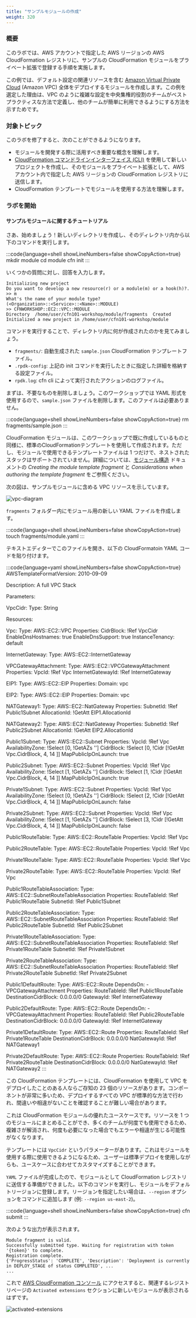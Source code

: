 ```yaml
---
title: "サンプルモジュールの作成"
weight: 320
---
```


### 概要

このラボでは、AWS アカウントで指定した AWS リージョンの AWS CloudFormation レジストリに、サンプルの CloudFormation モジュールをプライベート拡張で登録する手順を実施します。

この例では、デフォルト設定の関連リソースを含む [Amazon Virtual Private Cloud](https://docs.aws.amazon.com/ja_jp/vpc/latest/userguide/what-is-amazon-vpc.html) (Amazon VPC) 全体をデプロイするモジュールを作成します。この例を選定した理由は、VPC のように複雑な設定を中央集権的役割のチームがベストプラクティスな方法で定義し、他のチームが簡単に利用できるようにする方法を示すためです。

### 対象トピック

このラボを修了すると、次のことができるようになります。

* モジュールを開発する際に活用すべき重要な概念を理解します。
* [CloudFormation コマンドラインインターフェイス (CLI)](https://docs.aws.amazon.com/ja_jp/cloudformation-cli/latest/userguide/what-is-cloudformation-cli.html) を使用して新しいプロジェクトを作成し、そのモジュールをプライベート拡張として、AWS アカウント内で指定した AWS リージョンの CloudFormation レジストリに送信します。
* CloudFormation テンプレートでモジュールを使用する方法を理解します。

### ラボを開始

#### サンプルモジュールに関するチュートリアル

さあ、始めましょう！新しいディレクトリを作成し、そのディレクトリ内から以下のコマンドを実行します。

:::code{language=shell showLineNumbers=false showCopyAction=true}
mkdir module
cd module
cfn init
:::

いくつかの質問に対し、回答を入力します。

    Initializing new project
    Do you want to develop a new resource(r) or a module(m) or a hook(h)?.
    >> m
    What's the name of your module type?
    (<Organization>::<Service>::<Name>::MODULE)
    >> CFNWORKSHOP::EC2::VPC::MODULE
    Directory  /home/user/cfn101-workshop/module/fragments  Created
    Initialized a new project in /home/user/cfn101-workshop/module

コマンドを実行することで、ディレクトリ内に何が作成されたのかを見てみましょう。

* `fragments/`: 自動生成された `sample.json` CloudFormation テンプレートファイル。
* `.rpdk-config`: 上記の init コマンドを実行したときに指定した詳細を格納する設定ファイル。
* `rpdk.log`: cfn cli によって実行されたアクションのログファイル。

まずは、不要なものを削除しましょう。このワークショップでは YAML 形式を使用するので、`sample.json` ファイルを削除します。このファイルは必要ありません。

:::code{language=shell showLineNumbers=false showCopyAction=true}
rm fragments/sample.json
:::

CloudFormation モジュールは、このワークショップで既に作成しているものと同様に、標準のCloudFormationテンプレートを使用して作成されます。ただし、モジュールで使用できるテンプレートファイルは 1 つだけで、ネストされたスタックはサポートされていません。詳細については、[モジュール構造](https://docs.aws.amazon.com/ja_jp/cloudformation-cli/latest/userguide/modules-structure.html) ドキュメントの _Creating the module template fragment_ と _Considerations when authoring the template fragment_ をご参照ください。

次の図は、サンプルモジュールに含める VPC リソースを示しています。

![vpc-diagram](/static/advanced/modules/vpc.png)

`fragments` フォルダー内にモジュール用の新しい YAML ファイルを作成します。

:::code{language=shell showLineNumbers=false showCopyAction=true}
touch fragments/module.yaml
:::

テキストエディターでこのファイルを開き、以下の CloudFormatoin YAML コードを貼り付けます。

<!-- vale off -->
:::code{language=yaml showLineNumbers=false showCopyAction=true}
AWSTemplateFormatVersion: 2010-09-09

Description: A full VPC Stack

Parameters:

  VpcCidr:
  Type: String

Resources:

  Vpc:
    Type: AWS::EC2::VPC
    Properties:
      CidrBlock: !Ref VpcCidr
      EnableDnsHostnames: true
      EnableDnsSupport: true
      InstanceTenancy: default

  InternetGateway:
    Type: AWS::EC2::InternetGateway

  VPCGatewayAttachment:
    Type: AWS::EC2::VPCGatewayAttachment
    Properties:
      VpcId: !Ref Vpc
      InternetGatewayId: !Ref InternetGateway

  EIP1:
    Type: AWS::EC2::EIP
    Properties:
      Domain: vpc

  EIP2:
    Type: AWS::EC2::EIP
    Properties:
      Domain: vpc

  NATGateway1:
    Type: AWS::EC2::NatGateway
    Properties:
      SubnetId: !Ref Public1Subnet
      AllocationId: !GetAtt EIP1.AllocationId

  NATGateway2:
    Type: AWS::EC2::NatGateway
    Properties:
      SubnetId: !Ref Public2Subnet
      AllocationId: !GetAtt EIP2.AllocationId

  Public1Subnet:
    Type: AWS::EC2::Subnet
    Properties:
      VpcId: !Ref Vpc
      AvailabilityZone: !Select [0, !GetAZs '']
      CidrBlock: !Select [0, !Cidr [!GetAtt Vpc.CidrBlock, 4, 14 ]]
      MapPublicIpOnLaunch: true

  Public2Subnet:
    Type: AWS::EC2::Subnet
    Properties:
      VpcId: !Ref Vpc
      AvailabilityZone: !Select [1, !GetAZs '']
      CidrBlock: !Select [1, !Cidr [!GetAtt Vpc.CidrBlock, 4, 14 ]]
      MapPublicIpOnLaunch: true

  Private1Subnet:
    Type: AWS::EC2::Subnet
    Properties:
      VpcId: !Ref Vpc
      AvailabilityZone: !Select [0, !GetAZs '']
      CidrBlock: !Select [2, !Cidr [!GetAtt Vpc.CidrBlock, 4, 14 ]]
      MapPublicIpOnLaunch: false

  Private2Subnet:
    Type: AWS::EC2::Subnet
    Properties:
      VpcId: !Ref Vpc
      AvailabilityZone: !Select [1, !GetAZs '']
      CidrBlock: !Select [3, !Cidr [!GetAtt Vpc.CidrBlock, 4, 14 ]]
      MapPublicIpOnLaunch: false

  Public1RouteTable:
    Type: AWS::EC2::RouteTable
    Properties:
      VpcId: !Ref Vpc

  Public2RouteTable:
    Type: AWS::EC2::RouteTable
    Properties:
      VpcId: !Ref Vpc

  Private1RouteTable:
    Type: AWS::EC2::RouteTable
    Properties:
      VpcId: !Ref Vpc

  Private2RouteTable:
    Type: AWS::EC2::RouteTable
    Properties:
      VpcId: !Ref Vpc

  Public1RouteTableAssociation:
    Type: AWS::EC2::SubnetRouteTableAssociation
    Properties:
      RouteTableId: !Ref Public1RouteTable
      SubnetId: !Ref Public1Subnet

  Public2RouteTableAssociation:
    Type: AWS::EC2::SubnetRouteTableAssociation
    Properties:
      RouteTableId: !Ref Public2RouteTable
      SubnetId: !Ref Public2Subnet

  Private1RouteTableAssociation:
    Type: AWS::EC2::SubnetRouteTableAssociation
    Properties:
      RouteTableId: !Ref Private1RouteTable
      SubnetId: !Ref Private1Subnet

  Private2RouteTableAssociation:
    Type: AWS::EC2::SubnetRouteTableAssociation
    Properties:
      RouteTableId: !Ref Private2RouteTable
      SubnetId: !Ref Private2Subnet

  Public1DefaultRoute:
    Type: AWS::EC2::Route
    DependsOn:
      - VPCGatewayAttachment
    Properties:
      RouteTableId: !Ref Public1RouteTable
      DestinationCidrBlock: 0.0.0.0/0
      GatewayId: !Ref InternetGateway

  Public2DefaultRoute:
    Type: AWS::EC2::Route
    DependsOn:
      - VPCGatewayAttachment
    Properties:
      RouteTableId: !Ref Public2RouteTable
      DestinationCidrBlock: 0.0.0.0/0
      GatewayId: !Ref InternetGateway

  Private1DefaultRoute:
    Type: AWS::EC2::Route
    Properties:
      RouteTableId: !Ref Private1RouteTable
      DestinationCidrBlock: 0.0.0.0/0
      NatGatewayId: !Ref NATGateway1

  Private2DefaultRoute:
    Type: AWS::EC2::Route
    Properties:
      RouteTableId: !Ref Private2RouteTable
      DestinationCidrBlock: 0.0.0.0/0
      NatGatewayId: !Ref NATGateway2
:::
<!-- vale on -->

この CloudFormation テンプレートには、CloudFormation を使用して VPC をデプロイしたことのある人ならご存知の 23 個のリソースがあります。コンポーネントが非常に多いため、デプロイするすべての VPC が標準的な方法で行われ、間違いや相違がないことを確認することが難しい場合があります。

これは CloudFormation モジュールの優れたユースケースです。リソースを 1 つのモジュールにまとめることができ、多くのチームが何度でも使用できるため、複雑さが解消され、何度も必要になった場合でもエラーや相違が生じる可能性がなくなります。

テンプレートには `VpcCidr` というパラメーターがあります。これはモジュールを使用する際に使用できるようになるため、ユーザーは標準デプロイを使用しながらも、ユースケースに合わせてカスタマイズすることができます。

`YAML` ファイルが完成したので、モジュールとして CloudFormation レジストリに送信する準備ができました。以下のコマンドを実行し、モジュールをデフォルトリージョンに登録します。リージョンを指定したい場合は、`--region` オプションをコマンドに追加します (例: `--region us-east-2`)。

:::code{language=shell showLineNumbers=false showCopyAction=true}
cfn submit
:::

次のような出力が表示されます。

```
Module fragment is valid.
Successfully submitted type. Waiting for registration with token '{token}' to complete.
Registration complete.
{'ProgressStatus': 'COMPLETE', 'Description': 'Deployment is currently in DEPLOY_STAGE of status COMPLETED', ...
...
```

これで [AWS CloudFormation コンソール](https://console.aws.amazon.com/cloudformation/) にアクセスすると、関連するレジストリページの `Activated extensions` セクションに新しいモジュールが表示されるはずです。

![activated-extensions](/static/advanced/modules/ActivatedExtensions.png)
